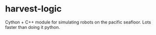 harvest-logic
=============

Cython + C++ module for simulating robots on the pacific seafloor. Lots faster than doing it python.
